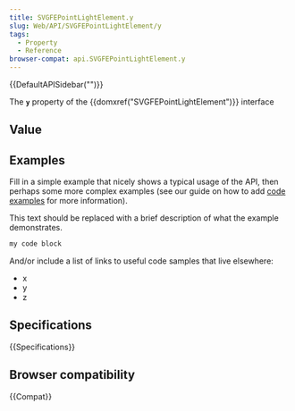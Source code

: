 ```yaml
---
title: SVGFEPointLightElement.y
slug: Web/API/SVGFEPointLightElement/y
tags:
  - Property
  - Reference
browser-compat: api.SVGFEPointLightElement.y
---
```

{{DefaultAPISidebar("")}}

The **`y`** property of the {{domxref("SVGFEPointLightElement")}} interface 

## Value



## Examples

Fill in a simple example that nicely shows a typical usage of the API, then perhaps some more complex examples (see our guide on how to add [code examples](/en-US/docs/MDN/Contribute/Structures/Code_examples) for more information).

This text should be replaced with a brief description of what the example demonstrates.

```js
my code block
```

And/or include a list of links to useful code samples that live elsewhere:

*   x
*   y
*   z

## Specifications

{{Specifications}}

## Browser compatibility

{{Compat}}


